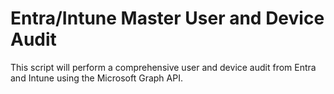 # Entra/Intune Master User and Device Audit

This script will perform a comprehensive user and device audit from Entra and Intune using the Microsoft Graph API.
